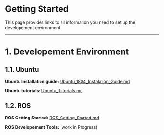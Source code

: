 # Getting Started <!-- omit in toc -->

This page provides links to all information you need to set up the developement environment. 
___

# 1. Developement Environment

## 1.1. Ubuntu

__Ubuntu Installation guide:__ [Ubuntu_1804_Instalation_Guide.md](Ubuntu_1804_Installation_Guide.md)

__Ubuntu tutorials:__ [Ubuntu_Tutorials.md](Ubuntu_Tutorials.md)

## 1.2. ROS

__ROS Getting Started:__ [ROS_Getting_Started.md](ROS_Getting_Started.md)

__ROS Developement Tools:__ (work in Progress)
